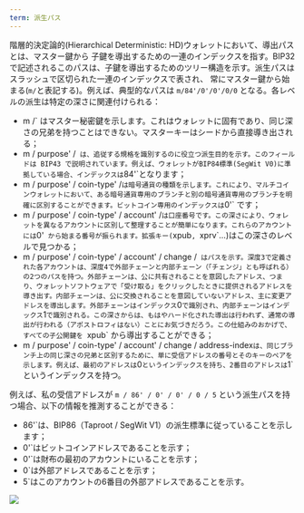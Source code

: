 ```yaml
---
term: 派生パス
---
```

階層的決定論的(Hierarchical Deterministic: HD)ウォレットにおいて、導出パスとは、マスター鍵から 子鍵を導出するための一連のインデックスを指す。BIP32で記述されるこのパスは、子鍵を導出するためのツリー構造を示す。派生パスはスラッシュで区切られた一連のインデックスで表され、 常にマスター鍵から始まる(`m/`と表記する)。例えば、典型的なパスは `m/84'/0'/0'/0/0` となる。各レベルの派生は特定の深さに関連付けられる：


- m /` はマスター秘密鍵を示します。これはウォレットに固有であり、同じ深さの兄弟を持つことはできない。マスターキーはシードから直接導き出される；
- m / purpose' /` は、追従する規格を識別するのに役立つ派生目的を示す。このフィールドは BIP43 で説明されています。例えば、ウォレットがBIP84標準(SegWit V0)に準拠している場合、インデックスは`84'`となります；
- m / purpose' / coin-type' /` は暗号通貨の種類を示します。これにより、マルチコインウォレットにおいて、ある暗号通貨専用のブランチと別の暗号通貨専用のブランチを明確に区別することができます。ビットコイン専用のインデックスは `0'` です；
- m / purpose' / coin-type' / account' /` は口座番号です。この深さにより、ウォレットを異なるアカウントに区別して整理することが簡単になります。これらのアカウントには `0'` から始まる番号が振られます。拡張キー(`xpub`, `xprv`...)はこの深さのレベルで見つかる；
- m / purpose' / coin-type' / account' / change /` はパスを示す。深度3で定義された各アカウントは、深度4で外部チェーンと内部チェーン（「チェンジ」とも呼ばれる）の2つのパスを持つ。外部チェーンは、公に共有されることを意図したアドレス、つまり、ウォレットソフトウェアで「受け取る」をクリックしたときに提供されるアドレスを導き出す。内部チェーンは、公に交換されることを意図していないアドレス、主に変更アドレスを導出します。外部チェーンはインデックス`0`で識別され、内部チェーンはインデックス`1`で識別される。この深さからは、もはやハード化された導出は行われず、通常の導出が行われる（アポストロフィはない）ことにお気づきだろう。この仕組みのおかげで、すべての子公開鍵を `xpub` から導出することができる；
- m / purpose' / coin-type' / account' / change / address-index` は、同じブランチ上の同じ深さの兄弟と区別するために、単に受信アドレスの番号とそのキーのペアを示します。例えば、最初のアドレスは `0` というインデックスを持ち、2番目のアドレスは `1` というインデックスを持つ。

例えば、私の受信アドレスが `m / 86' / 0' / 0' / 0 / 5` という派生パスを持つ場合、以下の情報を推測することができる：


- 86'`は、BIP86（Taproot / SegWit V1）の派生標準に従っていることを示します；
- 0'`はビットコインアドレスであることを示す；
- 0'`は財布の最初のアカウントにいることを示す；
- 0`は外部アドレスであることを示す；
- 5`はこのアカウントの6番目の外部アドレスであることを示す。

![](../../dictionnaire/assets/18.webp)
